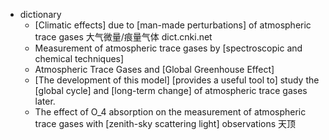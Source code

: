 - dictionary
    - [Climatic effects] due to [man-made perturbations] of atmospheric trace gases 大气微量/痕量气体 dict.cnki.net
    - Measurement of atmospheric trace gases by [spectroscopic and chemical techniques]
    - Atmospheric Trace Gases and [Global Greenhouse Effect]
    - [The development of this model] [provides a useful tool to] study the [global cycle] and [long-term change] of atmospheric trace gases later.
    - The effect of O_4 absorption on the measurement of atmospheric trace gases with [zenith-sky scattering light] observations 天顶
